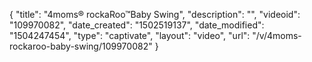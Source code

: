 {
    "title": "4moms&reg; rockaRoo&trade;Baby Swing",
    "description": "",
    "videoid": "109970082",
    "date_created": "1502519137",
    "date_modified": "1504247454",
    "type": "captivate",
    "layout": "video",
    "url": "\/v\/4moms-rockaroo-baby-swing\/109970082"
}